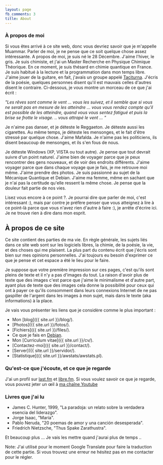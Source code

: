 ```yaml
---
layout: page
fb_comments: 3
title: About
---
```


### À propos de moi

Si vous êtes arrivé à ce site web, donc vous devriez savoir que je m'appelle
Muammar. Parler de moi, je ne pense que ce soit quelque chose assez
intéressante. A propos de moi, je suis né le 28 Décembre. J'aime l'hiver, le
gris. Je suis chimiste, et j'ai un Master Recherche en Physique Chimique
Théorique. En ce moment, je suis thésard en chimie quantique en France. Je suis
habitué à la lecture et la programmation dans mon temps libre. J'aime jouer de
la guitare, en fait, j'avais un groupe appelé
[Taciturna](http://myspace.com/taciturnaband). J'écris de la poésie, quelques
personnes disent qu'il est mauvais celles d'autres disent le contraire.
Ci-dessous, je vous montre un morceau de ce que j'ai écrit :

_"Les rêves sont comme le vent ... vous les suivez, et il semble que si vous ne
serait pas en mesure de les atteindre ... vous vous rendez compte qu'il est
possible de les atteindre, quand vous vous sentez fatigué et puis la brise se
frotte le visage. .. vous attrapé le vent ... "_

Je n'aime pas danser, et je déteste le Reggaeton. Je déteste aussi les
cigarettes. Au même temps, je déteste les mensonges, et le fait d'être stressé
par quelque chose. J'aime Mafalda. Je n'aime pas les politiciens, ils disent
beaucoup de mensonges, et ils s'en fous de nous.

Je déteste Windows (XP, VISTA ou tout autre). Je pense que tout devrait suivre
d'un point naturel. J'aime bien de voyager parce que je peux rencontrer des
gens nouveaux, et de voir des endroits différents. J'aime voyager parce que
dans chaque voyage que je fais, je me retrouve moi même. J'aime prendre des
photos. Je suis passionné au sujet de la Mécanique Quantique et Debian. J'aime
ma femme, même en sachant que je n'ai pas la certitude qu'elle ressent la même
chose. Je pense que la douleur fait partie de nos vies.

Lisez vous encore à ce point ?. Je pourrai dire que parler de moi, c'est
intéressant :), mais par contre je préfère penser que vous atteignez à lire
à ce point-là parce que vous n'avez rien d'autre à faire :), je arrête d'écrire
ici. Je ne trouve rien à dire dans mon esprit.

## À propos de ce site

Ce site contient des parties de ma vie. En règle générale, les sujets liés dans
ce site web sont sur les logiciels libres, la chimie, de la poésie, la vie, et
des choses qui me plaisent. La plus part du contenu écrit que j'écris sont bien
sur mes opinions personnelles. J'ai toujours eu besoin d'exprimer ce que je
pense et cet espace a été le lieu pour le faire.

Je suppose que votre première impression sur ces pages, c'est qu'ils sont
pleins de texte et il n'y a pas d'images du tout.  La raison d'avoir plus
de texte que des images c'est parce que j'aime le minimalisme et d'autre part,
ayant plus de texte que des images cela donne la possibilité pour ceux qui ont
à payer ce qu'ils consomment dans leurs connexions Internet de ne pas gaspiller
de l'argent dans les images à mon sujet, mais dans le texte (aka informations)
à la place.

Je vais vous présenter les liens que je considère comme le plus important :

- Mon [blog]({{ site.url }}/blog/).
- [Photos]({{ site.url }}/fotos/).
- [Fichiers]({{ site.url }}/files/).
- Ce que je fais en [Debian](http://qa.debian.org/developer.php?login=muammar).
- Mon [Curriculum vitae]({{ site.url }}/cv/).
- [Contactez-moi]({{ site.url }}/contact/).
- [Server]({{ site.url }}/servidor/).
- [Statistique]({{ site.url }}/awstats/awstats.pl).

### Qu'est-ce que j'écoute, et ce que je regarde

J'ai un profil sur [last.fm](http://www.last.fm/user/muammark) et
[libre.fm](http://libre.fm/user-profile.php?user=muammar). Si vous voulez
savoir ce que je regarde, vous pouvez jeter un œil à [ma chaîne
Youtube](http://youtube.com/muammarelkhatib)


### Livres que j'ai lu

- James C. Hunter, 1999, "La paradoja: un relato sobre la verdadera esencia del
liderazgo".
- Jorge Isaac, "María".
- Pablo Neruda, "20 poemas de amor y una canción desesperada".
- Friedrich Nietzsche, "Thus Spake Zarathustra".

Et beaucoup plus ... Je vais les mettre quand j'aurai plus de temps ..

Note: J'ai utilisé pour le moment Google Translate pour faire la traduction de
cette partie. Si vous trouvez une erreur ne hésitez pas en me contacter pour le
régler.
